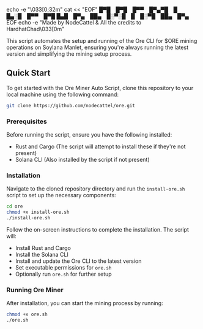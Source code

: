 echo -e "\033[0;32m"
cat << "EOF"
█▀█ █▀█ █▀▀ █▀▄▀█ █ █▄░█ █▀▀ █▀█
█▄█ █▀▄ ██▄ █░▀░█ █ █░▀█ ██▄ █▀▄
EOF
echo -e "Made by NodeCattel & All the credits to HardhatChad\033[0m"

This script automates the setup and running of the Ore CLI for $ORE mining operations on Soylana Manlet, ensuring you're always running the latest version and simplifying the mining setup process.

## Quick Start

To get started with the Ore Miner Auto Script, clone this repository to your local machine using the following command:

```bash
git clone https://github.com/nodecattel/ore.git
```

### Prerequisites

Before running the script, ensure you have the following installed:

- Rust and Cargo (The script will attempt to install these if they're not present)
- Solana CLI (Also installed by the script if not present)

### Installation

Navigate to the cloned repository directory and run the `install-ore.sh` script to set up the necessary components:

```bash
cd ore
chmod +x install-ore.sh
./install-ore.sh
```

Follow the on-screen instructions to complete the installation. The script will:

- Install Rust and Cargo
- Install the Solana CLI
- Install and update the Ore CLI to the latest version
- Set executable permissions for `ore.sh`
- Optionally run `ore.sh` for further setup

### Running Ore Miner

After installation, you can start the mining process by running:

```bash
chmod +x ore.sh
./ore.sh
```

